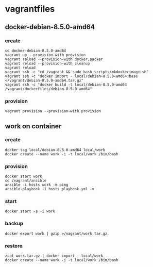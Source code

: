vagrantfiles
============

docker-debian-8.5.0-amd64
-------------------------

### create

    cd docker-debian-8.5.0-amd64
    vagrant up --provision-with provision
    vagrant reload --provision-with docker,packer
    vagrant reload --provision-with cleanup
    vagrant reload
    vagrant ssh -c "cd /vagrant && sudo bash scripts/mkdockerimage.sh"
    vagrant ssh -c "docker import - local/debian-8.5.0-amd64:base </vagrant/debian-8.5.0-amd64.tar.gz"
    vagrant ssh -c "docker build -t local/debian-8.5.0-amd64 /vagrant/dockerfiles/debian-8.5.0-amd64"

### provision

    vagrant provision --provision-with provision

work on container
-----------------

### create

    docker tag local/debian-8.5.0-amd64 local/work
    docker create --name work -i -t local/work /bin/bash

### provision

    docker start work
    cd /vagrant/ansible
    ansible -i hosts work -m ping
    ansible-playbook -i hosts playbook.yml -v

### start

    docker start -a -i work

### backup

    docker export work | gzip >/vagrant/work.tar.gz

### restore

    zcat work.tar.gz | docker import - local/work
    docker create --name work -i -t local/work /bin/bash
